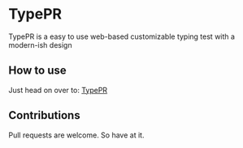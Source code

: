 # TypePR

TypePR is a easy to use web-based customizable typing test with a modern-ish design

## How to use
Just head on over to: [TypePR](https://manthee1.github.io/typepr/)

## Contributions

Pull requests are welcome. So have at it.



